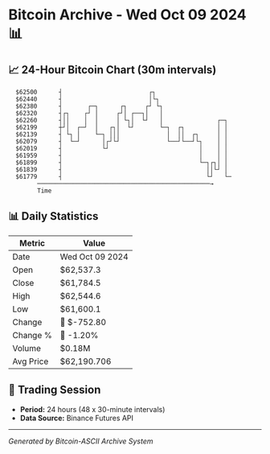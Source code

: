 # Bitcoin Archive - Wed Oct 09 2024 📊

## 📈 24-Hour Bitcoin Chart (30m intervals)

```
  $62500      ┤                        ┌┐                      
  $62440      ┤                        │└┐                     
  $62380      ┤       ┌─┐      ┌┐     ┌┘ └┐                    
  $62320      ┤┌┐    ┌┘ │     ┌┘│ ┌──┐│   │                    
  $62260      ┤││    │  │     │ └┐│  └┘   │               ┌─┐  
  $62199      ┼┘│  ┌─┘  │   ┌┐│  └┘       └─┐  ┌┐         │ │  
  $62139      ┤ └┐ │    └─┐ │││             │  ││  ┌┐     │ │  
  $62079      ┤  └─┘      │┌┘└┘             └──┘└──┘└┐    │ │  
  $62019      ┤           └┘                         │    │ │  
  $61959      ┤                                      │    │ │  
  $61899      ┤                                      └─┐┌┐│ │  
  $61839      ┤                                        ││└┘ │  
  $61779      ┤                                        └┘   └─ 
        ────────────────────────────────────────────────→
        Time
```

## 📊 Daily Statistics

| Metric | Value |
|--------|-------|
| Date | Wed Oct 09 2024 |
| Open | $62,537.3 |
| Close | $61,784.5 |
| High | $62,544.6 |
| Low | $61,600.1 |
| Change | 🔴 $-752.80 |
| Change % | 🔴 -1.20% |
| Volume | $0.18M |
| Avg Price | $62,190.706 |

## 📅 Trading Session

- **Period:** 24 hours (48 x 30-minute intervals)
- **Data Source:** Binance Futures API

---
*Generated by Bitcoin-ASCII Archive System*
